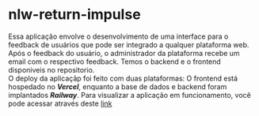 # nlw-return-impulse

Essa aplicação envolve o desenvolvimento de uma interface para o feedback de usuários que pode ser integrado a qualquer plataforma web. Após o feedback do usuário, o administrador da plataforma recebe um email com o respectivo feedback.
Temos o backend e o frontend disponiveis no repositorio.  
O deploy da aplicaçãp foi feito com duas plataformas: O frontend está hospedado no ***Vercel***, enquanto a base de dados e backend foram implantados ***Railway***.
Para visualizar a aplicação em funcionamento, você pode acessar através deste [link](https://nlw-return-impulse-nu-ruddy.vercel.app/)
